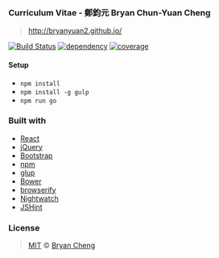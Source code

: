 ### Curriculum Vitae - 鄭鈞元 Bryan Chun-Yuan Cheng
>  http://bryanyuan2.github.io/

[![Build Status][build-status-badge]][build-status-link]
[![dependency][dependency-badge]][dependency-link]
[![coverage][coveralls-badge]][coveralls-link]

#### Setup

- `npm install`
- `npm install -g gulp`
- `npm run go`

### Built with

- [React](http://facebook.github.io/react/)
- [jQuery](http://jquery.com/)
- [Bootstrap](http://twitter.github.com/bootstrap/)
- [npm](http://www.npmjs.com/)
- [glup](http://gulpjs.com/)
- [Bower](http://bower.io/)
- [browserify](http://browserify.org/)
- [Nightwatch](http://nightwatchjs.org/)
- [JSHint](http://jshint.com/)

### License

>  [MIT](http://opensource.org/licenses/MIT) © [Bryan Cheng](http://bryanyuan2.github.io)



[build-status-badge]: https://travis-ci.org/bryanyuan2/bryanyuan2.github.io.svg
[build-status-link]: https://travis-ci.org/bryanyuan2/bryanyuan2.github.io

[dependency-badge]: https://david-dm.org/bryanyuan2/bryanyuan2.github.io.svg
[dependency-link]: https://david-dm.org/bryanyuan2/bryanyuan2.github.io

[coveralls-badge]: https://coveralls.io/repos/bryanyuan2/bryanyuan2.github.io/badge.svg?branch=master&service=github
[coveralls-link]: https://coveralls.io/github/bryanyuan2/bryanyuan2.github.io?branch=master